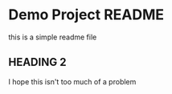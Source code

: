 # Demo Project README

this is a simple readme file

## HEADING 2

I hope this isn't too much of a problem
